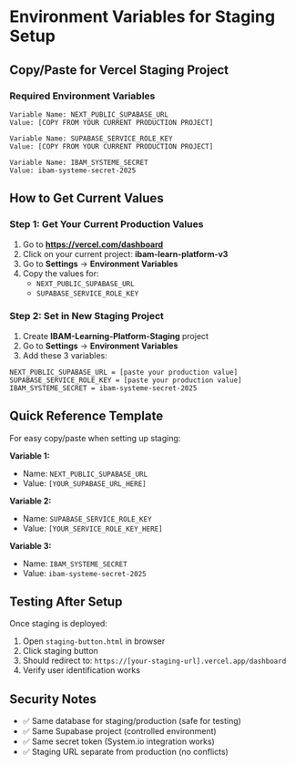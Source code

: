 # Environment Variables for Staging Setup

## Copy/Paste for Vercel Staging Project

### Required Environment Variables

```
Variable Name: NEXT_PUBLIC_SUPABASE_URL
Value: [COPY FROM YOUR CURRENT PRODUCTION PROJECT]

Variable Name: SUPABASE_SERVICE_ROLE_KEY  
Value: [COPY FROM YOUR CURRENT PRODUCTION PROJECT]

Variable Name: IBAM_SYSTEME_SECRET
Value: ibam-systeme-secret-2025
```

## How to Get Current Values

### Step 1: Get Your Current Production Values
1. Go to **https://vercel.com/dashboard**
2. Click on your current project: **ibam-learn-platform-v3**
3. Go to **Settings** → **Environment Variables**
4. Copy the values for:
   - `NEXT_PUBLIC_SUPABASE_URL`
   - `SUPABASE_SERVICE_ROLE_KEY`

### Step 2: Set in New Staging Project
1. Create **IBAM-Learning-Platform-Staging** project
2. Go to **Settings** → **Environment Variables**
3. Add these 3 variables:

```
NEXT_PUBLIC_SUPABASE_URL = [paste your production value]
SUPABASE_SERVICE_ROLE_KEY = [paste your production value]  
IBAM_SYSTEME_SECRET = ibam-systeme-secret-2025
```

## Quick Reference Template

For easy copy/paste when setting up staging:

**Variable 1:**
- Name: `NEXT_PUBLIC_SUPABASE_URL`
- Value: `[YOUR_SUPABASE_URL_HERE]`

**Variable 2:**
- Name: `SUPABASE_SERVICE_ROLE_KEY`
- Value: `[YOUR_SERVICE_ROLE_KEY_HERE]`

**Variable 3:**
- Name: `IBAM_SYSTEME_SECRET`
- Value: `ibam-systeme-secret-2025`

## Testing After Setup

Once staging is deployed:
1. Open `staging-button.html` in browser
2. Click staging button
3. Should redirect to: `https://[your-staging-url].vercel.app/dashboard`
4. Verify user identification works

## Security Notes

- ✅ Same database for staging/production (safe for testing)
- ✅ Same Supabase project (controlled environment)
- ✅ Same secret token (System.io integration works)
- ✅ Staging URL separate from production (no conflicts)